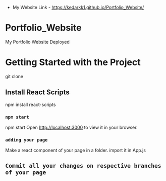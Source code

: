 - My Website Link -
https://kedarkk1.github.io/Portfolio_Website/
# Portfolio_Website
My Portfolio Website Deployed 

# Getting Started with the Project

git clone <link>

## Install React Scripts

npm install react-scripts

### `npm start`
npm start
Open [http://localhost:3000](http://localhost:3000) to view it in your browser.

### `adding your page`
Make a react component of your page in a folder.
import it in App.js

## `Commit all your changes on respective branches of your page`
